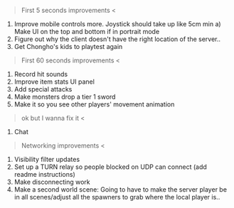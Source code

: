 > First 5 seconds improvements <
1. Improve mobile controls more. Joystick should take up like 5cm min
  a) Make UI on the top and bottom if in portrait mode
2. Figure out why the client doesn't have the right location of the server..
3. Get Chongho's kids to playtest again

> First 60 seconds improvements <
1. Record hit sounds
2. Improve item stats UI panel
3. Add special attacks
4. Make monsters drop a tier 1 sword
5. Make it so you see other players' movement animation

> ok but I wanna fix it <
1. Chat

> Networking improvements <
1. Visibility filter updates
2. Set up a TURN relay so people blocked on UDP can connect (add readme instructions)
3. Make disconnecting work
4. Make a second world scene: Going to have to make the server player be in all scenes/adjust all the spawners to grab where the local player is..
